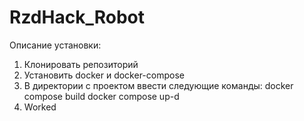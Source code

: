 # RzdHack_Robot

Описание установки:
1) Клонировать репозиторий
2) Установить docker и docker-compose
3) В директории с проектом ввести следующие команды:
   docker compose build
   docker compose up-d
4) Worked
